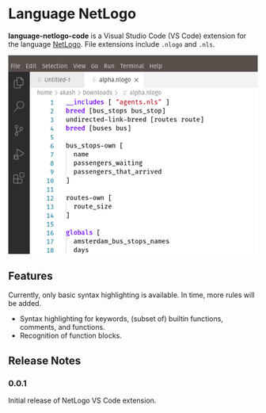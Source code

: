 # Language NetLogo

<b>language-netlogo-code</b> is a Visual Studio Code (VS Code) extension for the language [NetLogo](https://ccl.northwestern.edu/netlogo/). File extensions include `.nlogo` and `.nls`.

<img src="https://github.com/akashrajkn/language-netlogo-code/blob/main/netlogo_code.png"/>

## Features

Currently, only basic syntax highlighting is available. In time, more rules will be added.
  - Syntax highlighting for keywords, (subset of) builtin functions, comments, and functions.
  - Recognition of function blocks. 

## Release Notes

### 0.0.1

Initial release of NetLogo VS Code extension.
